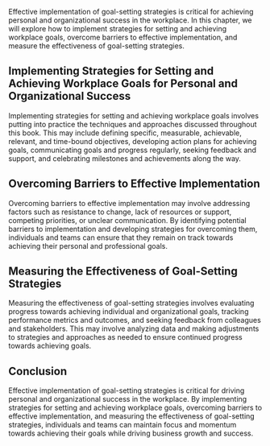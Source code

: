 
Effective implementation of goal-setting strategies is critical for achieving personal and organizational success in the workplace. In this chapter, we will explore how to implement strategies for setting and achieving workplace goals, overcome barriers to effective implementation, and measure the effectiveness of goal-setting strategies.

Implementing Strategies for Setting and Achieving Workplace Goals for Personal and Organizational Success
---------------------------------------------------------------------------------------------------------

Implementing strategies for setting and achieving workplace goals involves putting into practice the techniques and approaches discussed throughout this book. This may include defining specific, measurable, achievable, relevant, and time-bound objectives, developing action plans for achieving goals, communicating goals and progress regularly, seeking feedback and support, and celebrating milestones and achievements along the way.

Overcoming Barriers to Effective Implementation
-----------------------------------------------

Overcoming barriers to effective implementation may involve addressing factors such as resistance to change, lack of resources or support, competing priorities, or unclear communication. By identifying potential barriers to implementation and developing strategies for overcoming them, individuals and teams can ensure that they remain on track towards achieving their personal and professional goals.

Measuring the Effectiveness of Goal-Setting Strategies
------------------------------------------------------

Measuring the effectiveness of goal-setting strategies involves evaluating progress towards achieving individual and organizational goals, tracking performance metrics and outcomes, and seeking feedback from colleagues and stakeholders. This may involve analyzing data and making adjustments to strategies and approaches as needed to ensure continued progress towards achieving goals.

Conclusion
----------

Effective implementation of goal-setting strategies is critical for driving personal and organizational success in the workplace. By implementing strategies for setting and achieving workplace goals, overcoming barriers to effective implementation, and measuring the effectiveness of goal-setting strategies, individuals and teams can maintain focus and momentum towards achieving their goals while driving business growth and success.
